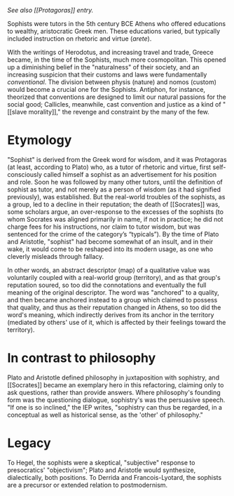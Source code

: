 _See also [[Protagoras]] entry._

Sophists were tutors in the 5th century BCE Athens who offered educations to wealthy, aristocratic Greek men. These educations varied, but typically included instruction on rhetoric and virtue (_arete_).

With the writings of Herodotus, and increasing travel and trade, Greece became, in the time of the Sophists, much more cosmopolitan. This opened up a diminishing belief in the "naturalness" of their society, and an increasing suspicion that their customs and laws were fundamentally _conventional_. The division between physis (nature) and nomos (custom) would become a crucial one for the Sophists. Antiphon, for instance, theorized that conventions are designed to limit our natural passions for the social good; Callicles, meanwhile, cast convention and justice as a kind of "[[slave morality]]," the revenge and constraint by the many of the few.

# Etymology

"Sophist" is derived from the Greek word for wisdom, and it was Protagoras (at least, according to Plato) who, as a tutor of rhetoric and virtue, first self-consciously called himself a sophist as an advertisement for his position and role. Soon he was followed by many other tutors, until the definition of sophist as tutor, and not merely as a person of wisdom (as it had signified previously), was established. But the real-world troubles of the sophists, as a group, led to a decline in their reputation; the death of [[Socrates]] was, some scholars argue, an over-response to the excesses of the sophists (to whom Socrates was aligned primarily in name, if not in practice; he did not charge fees for his instructions, nor claim to tutor wisdom, but was sentenced for the crime of the category’s “typicals”). By the time of Plato and Aristotle, "sophist" had become somewhat of an insult, and in their wake, it would come to be reshaped into its modern usage, as one who cleverly misleads through fallacy. 

In other words, an abstract descriptor (map) of a qualitative value was voluntarily coupled with a real-world group (territory), and as that group's reputation soured, so too did the connotations and eventually the full meaning of the original descriptor. The word was "anchored" to a quality, and then became anchored instead to a group which claimed to possess that quality, and thus as their reputation changed in Athens, so too did the word's meaning, which indirectly derives from its anchor in the territory (mediated by others' use of it, which is affected by their feelings toward the territory).

# In contrast to philosophy

Plato and Aristotle defined philosophy in juxtaposition with sophistry, and [[Socrates]] became an exemplary hero in this refactoring, claiming only to ask questions, rather than provide answers. Where philosophy's founding form was the questioning dialogue, sophistry's was the persuasive speech. "If one is so inclined," the IEP writes, "sophistry can thus be regarded, in a conceptual as well as historical sense, as the 'other' of philosophy." 

# Legacy

To Hegel, the sophists were a skeptical, "subjective" response to presocratics' "objectivism"; Plato and Aristotle would synthesize, dialectically, both positions. To Derrida and Francois-Lyotard, the sophists are a precursor or extended relation to postmodernism.